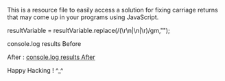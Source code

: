 This is a resource file to easily access a solution for fixing carriage returns 
that may come up in your programs using JavaScript. 

resultVariable = resultVariable.replace(/(\r\n|\n|\r)/gm,"");

<a herf=https://photos.app.goo.gl/vtNwjdYTkoyYZ1i27> 
console.log results Before </a>


After :
<a href="https://photos.google.com/share/AF1QipMD_EoJUMDFffqSZDbCr_ilANKCXQkk1W57bOB9iTLiMlbFMEPkHmONYsL0ZlqyEw?key=UHZYYS05VFVvVmZYSmJwbEV5cjlMUm1zalg4MjdR" >
console.log results After </a>


Happy Hacking ! ^_^ 